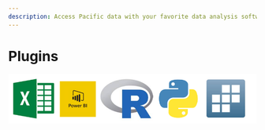 ```yaml
---
description: Access Pacific data with your favorite data analysis software
---
```


# Plugins



![](../../.gitbook/assets/image%20%2812%29.png)

